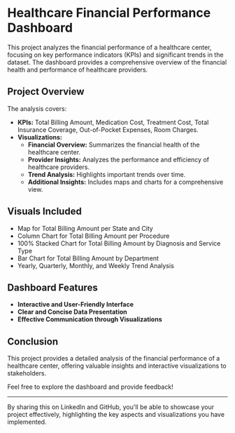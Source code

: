 
# Healthcare Financial Performance Dashboard

This project analyzes the financial performance of a healthcare center, focusing on key performance indicators (KPIs) and significant trends in the dataset. The dashboard provides a comprehensive overview of the financial health and performance of healthcare providers.

## Project Overview

The analysis covers:
- **KPIs:** Total Billing Amount, Medication Cost, Treatment Cost, Total Insurance Coverage, Out-of-Pocket Expenses, Room Charges.
- **Visualizations:**
  - **Financial Overview:** Summarizes the financial health of the healthcare center.
  - **Provider Insights:** Analyzes the performance and efficiency of healthcare providers.
  - **Trend Analysis:** Highlights important trends over time.
  - **Additional Insights:** Includes maps and charts for a comprehensive view.

## Visuals Included

- Map for Total Billing Amount per State and City
- Column Chart for Total Billing Amount per Procedure
- 100% Stacked Chart for Total Billing Amount by Diagnosis and Service Type
- Bar Chart for Total Billing Amount by Department
- Yearly, Quarterly, Monthly, and Weekly Trend Analysis

## Dashboard Features

- **Interactive and User-Friendly Interface**
- **Clear and Concise Data Presentation**
- **Effective Communication through Visualizations**


## Conclusion

This project provides a detailed analysis of the financial performance of a healthcare center, offering valuable insights and interactive visualizations to stakeholders.

Feel free to explore the dashboard and provide feedback!

---

By sharing this on LinkedIn and GitHub, you'll be able to showcase your project effectively, highlighting the key aspects and visualizations you have implemented. 
